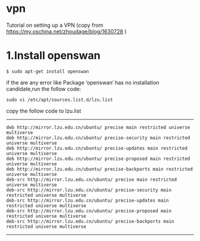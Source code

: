# vpn
Tutorial on setting up a VPN (copy from https://my.oschina.net/zhoudage/blog/1630728 )


# 1.Install openswan
 `$ sudo apt-get install openswan`
 
  if the are any error like Package ‘openswan‘ has no installation candidate,run the follow code:
  
  `sudo vi /etc/apt/sources.list.d/lzu.list`
  
 copy the follow code to lzu.list
  
  ****
  ```
 deb http://mirror.lzu.edu.cn/ubuntu/ precise main restricted universe multiverse
 deb http://mirror.lzu.edu.cn/ubuntu/ precise-security main restricted universe multiverse
 deb http://mirror.lzu.edu.cn/ubuntu/ precise-updates main restricted universe multiverse
 deb http://mirror.lzu.edu.cn/ubuntu/ precise-proposed main restricted universe multiverse
 deb http://mirror.lzu.edu.cn/ubuntu/ precise-backports main restricted universe multiverse
 deb-src http://mirror.lzu.edu.cn/ubuntu/ precise main restricted universe multiverse
 deb-src http://mirror.lzu.edu.cn/ubuntu/ precise-security main restricted universe multiverse
 deb-src http://mirror.lzu.edu.cn/ubuntu/ precise-updates main restricted universe multiverse
 deb-src http://mirror.lzu.edu.cn/ubuntu/ precise-proposed main restricted universe multiverse
 deb-src http://mirror.lzu.edu.cn/ubuntu/ precise-backports main restricted universe multiverse
  ```
  
  ****
   
   
   
   
   
   
  
  
   

